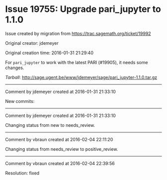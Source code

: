 # Issue 19755: Upgrade pari_jupyter to 1.1.0

Issue created by migration from https://trac.sagemath.org/ticket/19992

Original creator: jdemeyer

Original creation time: 2016-01-31 21:29:40

For `pari_jupyter` to work with the latest PARI (#19905), it needs some changes.

*Tarball*: http://sage.ugent.be/www/jdemeyer/sage/pari_jupyter-1.1.0.tar.gz


---

Comment by jdemeyer created at 2016-01-31 21:33:10

New commits:


---

Comment by jdemeyer created at 2016-01-31 21:33:10

Changing status from new to needs_review.


---

Comment by vbraun created at 2016-02-04 22:11:20

Changing status from needs_review to positive_review.


---

Comment by vbraun created at 2016-02-04 22:39:56

Resolution: fixed
